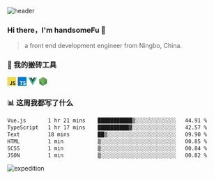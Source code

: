 ![header](https://raw.githubusercontent.com/fzq1998/fzq1998/master/header.png)

### Hi there，I'm handsomeFu 👋

> a front end development engineer from Ningbo, China.

### 🔧 我的搬砖工具
<code><img height="20" src="https://raw.githubusercontent.com/github/explore/80688e429a7d4ef2fca1e82350fe8e3517d3494d/topics/javascript/javascript.png" alt="javascript"></code>
<code><img height="20" src="https://raw.githubusercontent.com/github/explore/80688e429a7d4ef2fca1e82350fe8e3517d3494d/topics/typescript/typescript.png" alt="typescript"></code>
<code><img height="20" src="https://raw.githubusercontent.com/github/explore/80688e429a7d4ef2fca1e82350fe8e3517d3494d/topics/vue/vue.png" alt="vue"></code>
<code><img height="20" src="https://raw.githubusercontent.com/github/explore/80688e429a7d4ef2fca1e82350fe8e3517d3494d/topics/nodejs/nodejs.png" alt="nodejs"></code>



### 📊 这周我都写了什么
<!--START_SECTION:waka-->

```text
Vue.js       1 hr 21 mins    ███████████▒░░░░░░░░░░░░░   44.91 %
TypeScript   1 hr 17 mins    ██████████▓░░░░░░░░░░░░░░   42.57 %
Text         18 mins         ██▒░░░░░░░░░░░░░░░░░░░░░░   09.90 %
HTML         1 min           ▒░░░░░░░░░░░░░░░░░░░░░░░░   00.85 %
SCSS         1 min           ▒░░░░░░░░░░░░░░░░░░░░░░░░   00.84 %
JSON         1 min           ▒░░░░░░░░░░░░░░░░░░░░░░░░   00.82 %
```

<!--END_SECTION:waka-->


![expedition](https://raw.githubusercontent.com/fzq1998/fzq1998/master/expedition.gif)

